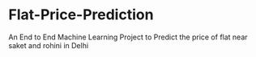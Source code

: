 # Flat-Price-Prediction
An End to End Machine Learning Project to Predict the price of flat near saket and rohini in Delhi

